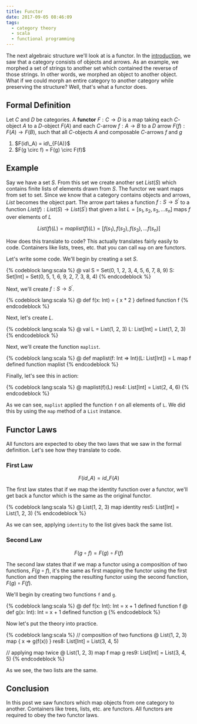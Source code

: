 ```yaml
---
title: Functor
date: 2017-09-05 08:46:09
tags:
  - category theory
  - scala
  - functional programming
---
```


The next algebraic structure we'll look at is a functor. In the [introduction](http://fasihkhatib.com/2017/08/08/category-theory-intro/), we saw that a category consists of objects and arrows. As an example, we morphed a set of strings to another set which contained the reverse of those strings. In other words, we morphed an object to another object. What if we could morph an entire category to another category while preserving the structure? Well, that's what a functor does.

## Formal Definition

Let $C$ and $D$ be categories. A **functor** $F: C \rightarrow D$ is a map taking each $C$-object $A$ to a $D$-object $F(A)$ and each $C$-arrow $f: A \rightarrow B$ to a $D$ arrow $F(f): F(A) \rightarrow F(B)$, such that all $C$-objects $A$ and composable $C$-arrows $f$ and $g$ 

<ol>
<li> $F(id\_A) = id\_{F(A)}$ </li>
<li> $F(g \circ f) = F(g) \circ F(f)$
</ol>

## Example

Say we have a set $S$. From this set we create another set $List(S)$ which contains finite lists of elements drawn from $S$. The functor we want maps from set to set. Since we know that a category contains objects and arrows, $List$ becomes the object part. The arrow part takes a function $f:S \rightarrow S^\prime$ to a function $List(f): List(S) \rightarrow List(S^\prime)$ that given a list $L = [s_1, s_2, s_3, ... s_n]$ maps $f$ over elements of $L$

$$
List(f)(L) = maplist(f)(L) = [f(s_1), f(s_2), f(s_3), ... f(s_n)]
$$ 

How does this translate to code? This actually translates fairly easily to code. Containers like lists, trees, etc. that you can call `map` on are functors.   

Let's write some code. We'll begin by creating a set $S$.

{% codeblock lang:scala %}
@ val S = Set(0, 1, 2, 3, 4, 5, 6, 7, 8, 9)
S: Set[Int] = Set(0, 5, 1, 6, 9, 2, 7, 3, 8, 4)
{% endcodeblock %}

Next, we'll create $f: S \rightarrow S^\prime$.

{% codeblock lang:scala %}
@ def f(x: Int) = { x * 2 }
defined function f
{% endcodeblock %}

Next, let's create $L$.

{% codeblock lang:scala %}
@ val L = List(1, 2, 3)
L: List[Int] = List(1, 2, 3)
{% endcodeblock %}

Next, we'll create the function `maplist`.

{% codeblock lang:scala %}
@ def maplist(f: Int => Int)(L: List[Int]) = L map f
defined function maplist
{% endcodeblock %}

Finally, let's see this in action:

{% codeblock lang:scala %}
@ maplist(f)(L)
res4: List[Int] = List(2, 4, 6)
{% endcodeblock %}

As we can see, `maplist` applied the function `f` on all elements of `L`. We did this by using the `map` method of a `List` instance. 

## Functor Laws

All functors are expected to obey the two laws that we saw in the formal definition. Let's see how they translate to code.

### First Law

$$F(id\_A) = id\_{F(A)}$$

The first law states that if we map the identity function over a functor, we'll get back a functor which is the same as the original functor.

{% codeblock lang:scala %}
@ List(1, 2, 3) map identity
res5: List[Int] = List(1, 2, 3)
{% endcodeblock %}

As we can see, applying `identity` to the list gives back the same list.

### Second Law

$$F(g \circ f) = F(g) \circ F(f)$$

The second law states that if we map a functor using a composition of two functions, $F(g \circ f)$, it's the same as first mapping the functor using the first function and then mapping the resulting functor using the second function, $F(g) \circ F(f)$.

We'll begin by creating two functions `f` and `g`.

{% codeblock lang:scala %}
@ def f(x: Int): Int = x + 1
defined function f
@ def g(x: Int): Int = x + 1
defined function g
{% endcodeblock %}

Now let's put the theory into practice.

{% codeblock lang:scala %}
// composition of two functions
@ List(1, 2, 3) map { x => g(f(x)) }
res8: List[Int] = List(3, 4, 5)

// applying map twice
@ List(1, 2, 3) map f map g
res9: List[Int] = List(3, 4, 5)
{% endcodeblock %}

As we see, the two lists are the same.

## Conclusion

In this post we saw functors which map objects from one category to another. Containers like trees, lists, etc. are functors. All functors are required to obey the two functor laws.
